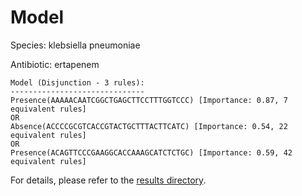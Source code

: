 
# Model

Species: klebsiella pneumoniae

Antibiotic: ertapenem

```
Model (Disjunction - 3 rules):
------------------------------
Presence(AAAAACAATCGGCTGAGCTTCCTTTGGTCCC) [Importance: 0.87, 7 equivalent rules]
OR
Absence(ACCCCGCGTCACCGTACTGCTTTACTTCATC) [Importance: 0.54, 22 equivalent rules]
OR
Presence(ACAGTTCCCGAAGGCACCAAAGCATCTCTGC) [Importance: 0.59, 42 equivalent rules]

```

For details, please refer to the [results directory](../../../../../results/scm_b/klebsiella+pneumoniae/ertapenem/repeat_6/).


